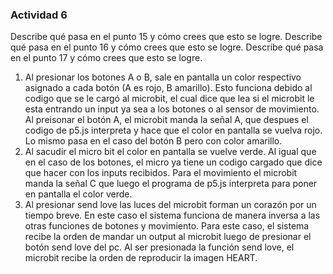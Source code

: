 ### Actividad 6

Describe qué pasa en el punto 15 y cómo crees que esto se logre.
Describe qué pasa en el punto 16 y cómo crees que esto se logre.
Describe qué pasa en el punto 17 y cómo crees que esto se logre.

1. Al presionar los botones A o B, sale en pantalla un color respectivo asignado a cada botón (A es rojo, B amarillo). Esto funciona debido al codigo que se le cargó al microbit, el cual dice que lea si el microbit le esta entrando un input ya sea a los botones o al sensor de movimiento. Al preisonar el botón A, el microbit manda la señal A, que despues el codigo de p5.js interpreta y hace que el color en pantalla se vuelva rojo. Lo mismo pasa en el caso del botón B pero con color amarillo.
2. Al sacudir el micro bit el color en pantalla se vuelve verde. Al igual que en el caso de los botones, el micro ya tiene un codigo cargado que dice que hacer con los inputs recibidos. Para el movimiento el microbit manda la señal C que luego el programa de p5.js interpreta para poner en pantalla el color verde.
3. Al presionar send love las luces del microbit forman un corazón por un tiempo breve. En este caso el sistema funciona de manera inversa a las otras funciones de botones y movimiento. Para este caso, el sistema recibe la orden de mandar un output al microbit luego de presionar el botón send love del pc. Al ser presionada la función send love, el microbit recibe la orden de reproducir la imagen HEART.
